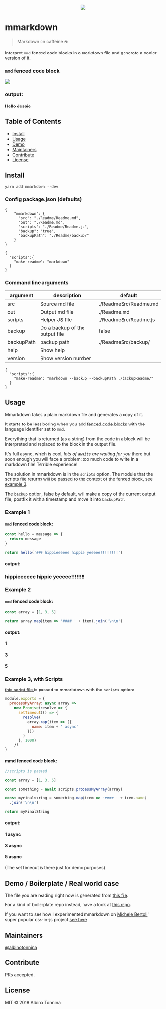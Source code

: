 <p align="center"><img src="https://img.ziggi.org/BY9iI48Q.png" /></p>

# mmarkdown

> Markdown on caffeine ☕️

Interpret `mmd` fenced code blocks in a markdown file and generate a cooler version of it.

### `mmd` fenced code block

<img src="https://img.ziggi.org/gmo0SjMD.png" />

### output:

#### Hello Jessie

## Table of Contents

* [Install](#install)
* [Usage](#usage)
* [Demo](#demo--boilerplate--real-world-case)
* [Maintainers](#maintainers)
* [Contribute](#contribute)
* [License](#license)

## Install

```
yarn add mmarkdown --dev
```

### Config package.json (defaults)

```
{
    "mmarkdown": {
      "src": "./Readme/Readme.md",
      "out": "./Readme.md",
      "scripts": "./Readme/Readme.js",
      "backup": "true",
      "backupPath": "./Readme/backup/"
    }
}
```

```
{
  "scripts":{
    "make-readme": "markdown"
  }
}
```

### Command line arguments

| argument   | description                    | default               |
| ---------- | ------------------------------ | --------------------- |
| src        | Source md file                 | ./ReadmeSrc/Readme.md |
| out        | Output md file                 | ./Readme.md           |
| scripts    | Helper JS file                 | ./ReadmeSrc/Readme.js |
| backup     | Do a backup of the output file | false                 |
| backupPath | backup path                    | ./ReadmeSrc/backup/   |
| help       | Show help                      |                       |
| version    | Show version number            |                       |

```
{
  "scripts":{
    "make-readme": "markdown --backup --backupPath ./backupReadme/"
  }
}
```

## Usage

Mmarkdown takes a plain markdown file and generates a copy of it.

It starts to be less boring when you add [fenced code blocks](https://help.github.com/articles/creating-and-highlighting-code-blocks/) with the language identifier set to `mmd`.

Everything that is returned (as a string) from the code in a block will be interpreted and replaced to the block in the output file.

It's full async, which is cool, _lots of `awaits` are waiting for you_ there but soon enough you will face a problem: too much code to write in a markdown file! Terrible experience!

The solution in mmarkdown is in the `scripts` option. The module that the scripts file returns will be passed to the context of the fenced block, see [example 3](#example3).

The `backup` option, false by default, will make a copy of the current output file, postfix it with a timestamp and move it into `backupPath`.

### Example 1

#### `mmd` fenced code block:

```javascript
const hello = message => {
  return message
}

return hello('### hippieeeeee hippie yeeeee!!!!!!!!')
```

#### output:

### hippieeeeee hippie yeeeee!!!!!!!!

### Example 2

#### `mmd` fenced code block:

```javascript
const array = [1, 3, 5]

return array.map(item => '#### ' + item).join('\n\n')
```

#### output:

#### 1

#### 3

#### 5

### Example 3, with Scripts

[this script file ](./ReadmeSrc/Readme.js) is passed to mmarkdown with the `scripts` option:

```javascript
module.exports = {
  processMyArray: async array =>
    new Promise(resolve => {
      setTimeout(() => {
        resolve(
          array.map(item => ({
            name: item + ' async'
          }))
        )
      }, 1000)
    })
}
```

#### mmd fenced code block:

```javascript
//scripts is passed

const array = [1, 3, 5]

const something = await scripts.processMyArray(array)

const myFinalString = something.map(item => '#### ' + item.name)
  .join('\n\n')

return myFinalString
```

#### output:

#### 1 async

#### 3 async

#### 5 async

(The setTimeout is there just for demo purposes)

## Demo / Boilerplate / Real world case

The file you are reading right now is generated from [this file](./ReadmeSrc/Readme.md).

For a kind of boilerplate repo instead, have a look at [this repo](https://github.com/albinotonnina/mmarkdown-demo).

If you want to see how I experimented mmarkdown on [Michele Bertoli](https://github.com/MicheleBertoli)' super popular css-in-js project [see here](https://github.com/albinotonnina/css-in-js/tree/mmarkdown)

## Maintainers

[@albinotonnina](https://github.com/albinotonnina)

## Contribute

PRs accepted.

## License

MIT © 2018 Albino Tonnina
